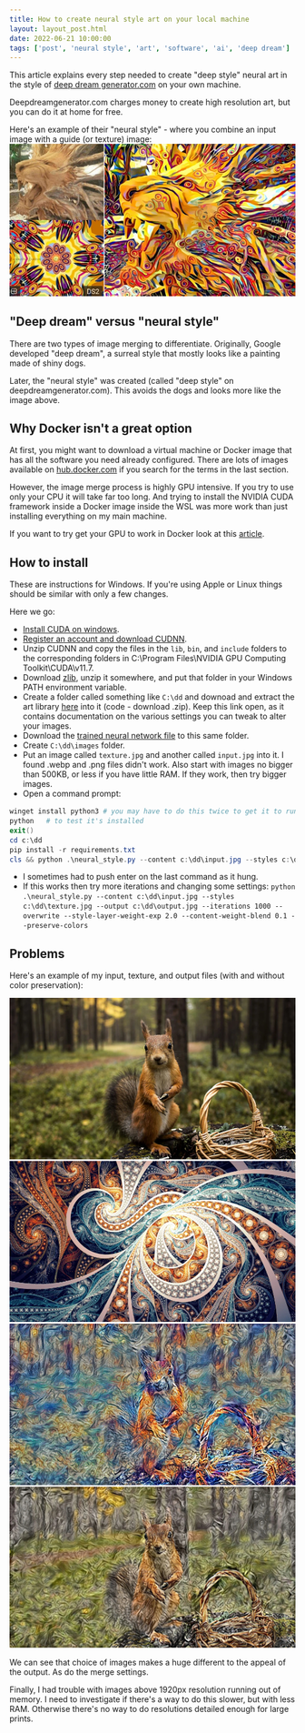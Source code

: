```yaml
---
title: How to create neural style art on your local machine
layout: layout_post.html
date: 2022-06-21 10:00:00
tags: ['post', 'neural style', 'art', 'software', 'ai', 'deep dream']
---
```


This article explains every step needed to create "deep style" neural art in the style of
[deep dream generator.com](https://deepdreamgenerator.com) on your own machine.

Deepdreamgenerator.com charges money to create high resolution art, but you can do it
at home for free.

Here's an example of their "neural style" - where you combine an input image with a guide (or texture) image:
![](./dd.webp)

## "Deep dream" versus "neural style"
There are two types of image merging to differentiate. Originally, Google developed
"deep dream", a surreal style that mostly looks like a painting made of shiny dogs.

Later, the "neural style" was created (called "deep style" on deepdreamgenerator.com). This avoids the
dogs and looks more like the image above.

## Why Docker isn't a great option
At first, you might want to download a virtual machine or Docker image that has all the software you need
already configured. There are lots of images available on [hub.docker.com](https://hub.docker.com/search?q=neural-style) if you search
for the terms in the last section.

However, the image merge process is highly GPU intensive. If you try to use only your CPU it will take far too
long. And trying to install the NVIDIA CUDA framework inside a Docker image inside the WSL was more work than
just installing everything on my main machine.

If you want to try get your GPU to work in Docker look at this [article](https://www.logic2020.com/insight/tactical/wsl-docker-gpu-enabled-nvidia).

## How to install
These are instructions for Windows. If you're using Apple or Linux things should be similar with only a few changes.

Here we go:

- [Install CUDA on windows](https://developer.nvidia.com/cuda-downloads).
- [Register an account and download CUDNN](https://developer.nvidia.com/cudnn).
- Unzip CUDNN and copy the files in the `lib`, `bin`, and `include` folders to the corresponding folders in C:\Program Files\NVIDIA GPU Computing Toolkit\CUDA\v11.7.
- Download [zlib](https://zlib.net/), unzip it somewhere, and put that folder in your Windows PATH environment variable.
- Create a folder called something like `C:\dd` and downoad and extract the art library [here](https://github.com/anishathalye/neural-style) into it (code - download .zip). Keep this link open, as it contains documentation on the various settings you can tweak to alter your images.
- Download the [trained neural network file](https://www.vlfeat.org/matconvnet/models/imagenet-vgg-verydeep-19.mat) to this same folder.
- Create `C:\dd\images` folder.
- Put an image called `texture.jpg` and another called `input.jpg` into it. I found .webp and .png files didn't work.
Also start with images no bigger than 500KB, or less if you have little RAM. If they work, then try bigger images.
- Open a command prompt:
```powershell
winget install python3 # you may have to do this twice to get it to run
python   # to test it's installed
exit()
cd c:\dd
pip install -r requirements.txt
cls && python .\neural_style.py --content c:\dd\input.jpg --styles c:\dd\texture.jpg --output c:\dd\output.jpg --iterations 500 --overwrite
```
- I sometimes had to push enter on the last command as it hung.
- If this works then try more iterations and changing some settings:
`python .\neural_style.py --content c:\dd\input.jpg --styles c:\dd\texture.jpg --output c:\dd\output.jpg --iterations 1000 --overwrite --style-layer-weight-exp 2.0 --content-weight-blend 0.1 --preserve-colors`

## Problems
Here's an example of my input, texture, and output files (with and without color preservation):

![](./input.webp)
![](./texture.webp)
![](./output.webp)
![](./output_color.webp)

We can see that choice of images makes a huge different to the appeal of the output. As do the merge settings.

Finally, I had trouble with images above 1920px resolution running out of memory.
I need to investigate if there's a way to do this slower, but with less RAM.
Otherwise there's no way to do resolutions detailed enough for large prints.